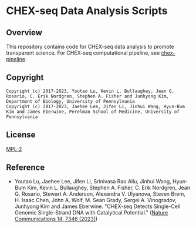 # CHEX-seq Data Analysis Scripts
## Overview
This repository contains code for CHEX-seq data analysis to promote transparent science.
For CHEX-seq computational pipeline, see [chex-pipeline](https://github.com/kimpenn/chex-seq).

## Copyright
```
Copyright (c) 2017-2023, Youtao Lu, Kevin L. Bullaughey, Jean G. Rosario, C. Erik Nordgren, Stephen A. Fisher and Junhyong Kim, Department of Biology, University of Pennsylvania
Copyright (c) 2017-2023, Jaehee Lee, Jifen Li, Jinhui Wang, Hyun-Bum Kim and James Eberwine, Perelman School of Medicine, University of Pennsylvania
```

## License
[MPL-2](https://www.mozilla.org/en-US/MPL/2.0/)

## Reference
* Youtao Lu, Jaehee Lee, Jifen Li, Srinivasa Rao Allu, Jinhui Wang, Hyun-Bum Kim, Kevin L. Bullaughey, Stephen A. Fisher, C. Erik Nordgren, Jean G. Rosario, Stewart A. Anderson, Alexandra V. Ulyanova, Steven Brem, H. Isaac Chen, John A. Wolf, M. Sean Grady, Sergei A. Vinogradov, Junhyong Kim and James Eberwine. "CHEX-seq Detects Single-Cell Genomic Single-Strand DNA with Catalytical Potential." ([Nature Communications 14, 7346 (2023)](https://www.nature.com/articles/s41467-023-43158-6))
